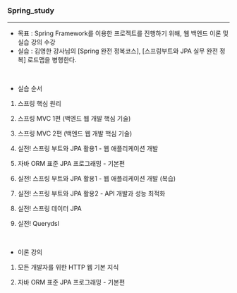 ### Spring_study
---

- 목표 : Spring Framework를 이용한 프로젝트를 진행하기 위해, 웹 백엔드 이론 및 실습 강의 수강
- 실습 : 김영한 강사님의 [Spring 완전 정복코스], [스프링부트와 JPA 실무 완전 정복] 로드맵을 병행한다.

<br>
  
- 실습 순서
  
1. 스프링 핵심 원리

2. 스프링 MVC 1편 (백엔드 웹 개발 핵심 기술)

3. 스프링 MVC 2편 (백엔드 웹 개발 핵심 기술)

4. 실전! 스프링 부트와 JPA 활용1 - 웹 애플리케이션 개발

5. 자바 ORM 표준 JPA 프로그래밍 - 기본편

6. 실전! 스프링 부트와 JPA 활용1 - 웹 애플리케이션 개발 (복습)
7. 실전! 스프링 부트와 JPA 활용2 - API 개발과 성능 최적화

8. 실전! 스프링 데이터 JPA

9. 실전! Querydsl

<br>

 - 이론 강의
  1. 모든 개발자를 위한 HTTP 웹 기본 지식
     
  2. 자바 ORM 표준 JPA 프로그래밍 - 기본편
<br>
<br>
